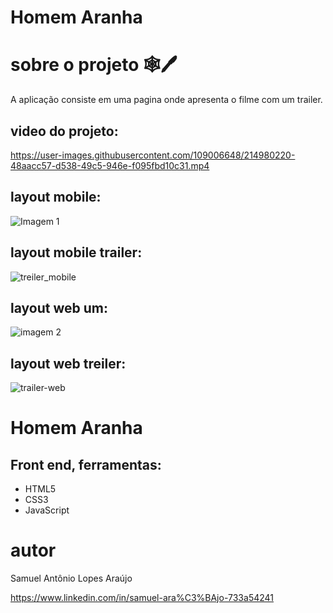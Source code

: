 # Homem Aranha

# sobre o projeto 🕸️🖊️

A aplicação consiste em uma pagina onde apresenta o filme com um trailer.

##  video do projeto:
https://user-images.githubusercontent.com/109006648/214980220-48aacc57-d538-49c5-946e-f095fbd10c31.mp4

## layout mobile:
![Imagem 1](https://user-images.githubusercontent.com/109006648/214978281-f0ce24c7-df92-4590-9226-1aba53f8ac0c.jpg)


## layout mobile trailer:
![treiler_mobile](https://user-images.githubusercontent.com/109006648/214979262-554b0a44-7f6d-4627-82df-f9fe93297d22.jpg)


## layout web um:
![imagem 2](https://user-images.githubusercontent.com/109006648/214978514-eeb7a960-d9b4-4af9-93d8-9ae650ece89d.jpg)

## layout web treiler:
![trailer-web](https://user-images.githubusercontent.com/109006648/214979352-f71fc455-fc1a-49fd-8e45-c1bb9c09ddb6.jpg)
 

# Homem Aranha

## Front end, ferramentas:
* HTML5
* CSS3
* JavaScript

# autor

Samuel Antônio Lopes Araújo

https://www.linkedin.com/in/samuel-ara%C3%BAjo-733a54241 
